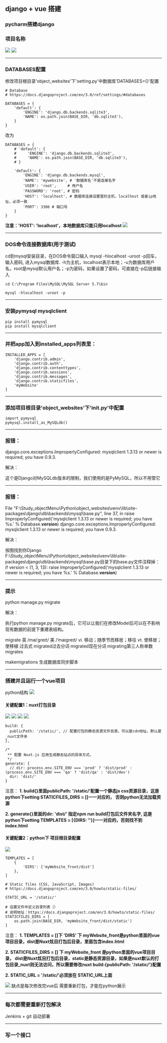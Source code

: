 ## django + vue 搭建

### pycharm搭建django

### 项目名称

<img src='./img/create_django.png' />

<img src='./img/project_menu.png' />

---
### DATABASES配置

修改项目根目录'object_websites'下'setting.py'中数据库'DATABASES={}'配置
```
# Database
# https://docs.djangoproject.com/en/3.0/ref/settings/#databases

DATABASES = {
    'default': {
        'ENGINE': 'django.db.backends.sqlite3',
        'NAME': os.path.join(BASE_DIR, 'db.sqlite3'),
    }
}
```
改为
```
DATABASES = {
    # 'default': {
    #     'ENGINE': 'django.db.backends.sqlite3',
    #     'NAME': os.path.join(BASE_DIR, 'db.sqlite3'),
    # }

    'default': {
        'ENGINE': 'django.db.backends.mysql',
        'NAME': 'mywebsite', # '数据库名'不是连接名字
        'USER': 'root',     # 用户名
        'PASSWORD': 'root', # 密码
        'HOST': 'localhost', # 数据库连接设置里的主机，localhost 或者ip地址，必须一致
		'PORT': 3306 # 端口号
    }
}
```
**注意：'HOST': 'localhost'，本地数据库只能只用localhost**
<img src='./img/database.png' />


---
### DOS命令连接数据库(用于测试)

cd到mysql安装目录，在DOS命令窗口输入 mysql -hlocalhost -uroot -p回车，输入密码, 进入mysql数据库.
-h为主机，localhost表示本地；-u为数据库用户名，root是mysql默认用户名；-p为密码，如果设置了密码，可直接在-p后链接输入
```
cd C:\Program Files\MySQL\MySQL Server 5.7\bin

mysql -hlocalhost -uroot -p
```

---
### 安装pymysql mysqlclient
```
pip install pymysql
pip install mysqlclient
```

---
### 并把app加入到installed_apps列表里：

```
INSTALLED_APPS = [
    'django.contrib.admin',
    'django.contrib.auth',
    'django.contrib.contenttypes',
    'django.contrib.sessions',
    'django.contrib.messages',
    'django.contrib.staticfiles',
    'myWebsite'
]
```

---
### 添加项目根目录'object_websites'下'__init__.py'中配置

```
import pymysql
pymysql.install_as_MySQLdb()
```

---
### 报错：
> 
django.core.exceptions.ImproperlyConfigured: mysqlclient 1.3.13 or newer is required; you have 0.9.3.

解决：
>  
这个是Django对MySQLdb版本的限制，我们使用的是PyMySQL，所以不用管它


---
### 报错：
> 
File "F:\Study_objectMenu\Python\object_websites\venv\lib\site-packages\django\db\backends\mysql\base.py", line 37, in <module>
    raise ImproperlyConfigured('mysqlclient 1.3.13 or newer is required; you have %s.' % Database.__version__)
django.core.exceptions.ImproperlyConfigured: mysqlclient 1.3.13 or newer is required; you have 0.9.3.

解决：
> 
按图找到你Django F:\Study_objectMenu\Python\object_websites\venv\lib\site-packages\django\db\backends\mysql\base.py目录下的base.py文件注释掉：
if version < (1, 3, 13):
    raise ImproperlyConfigured('mysqlclient 1.3.13 or newer is required; you have %s.' % Database.__version__)


---
### 提示
python manage.py migrate

解决：
> 
执行python manage.py migrate后，它可以让我们在修改Model后可以在不影响现有数据的前提下重建表结构。

migrate 英 /maɪˈɡreɪt/  美 /ˈmaɪɡreɪt/ vi. 移动；随季节而移居；移往 vt. 使移居；使移植 过去式 migrated过去分词 migrated现在分词 migrating第三人称单数 migrates

makemigrations 生成数据库同步脚本

---
### 搭建并且运行一个vue项目

python结构
<img src='./img/pythonRun_vue.png' />

#### 关键配置1：nuxt打包目录

<img src='./img/nuxt_config.png' />
<img src='./img/npmRunBiuld.png' />
<img src='./img/npmRunBuild_dist.png' />
<img src='./img/npmRunBuild_static.png' />

```
build: {
  publicPath: '/static/', // 配置打包的静态资源文件目录。可以是cdn地址。默认是_nuxt文件夹
},

/*
 ** 配置 Nuxt.js 应用生成静态站点的具体方式。
 */
generate: {
  // dir: process.env.SITE_ENV === 'prod' ? 'dist/prod' : (process.env.SITE_ENV === 'qa' ? 'dist/qa' : 'dist/dev')
  dir: 'dist/'
}
```

注意： 
**1. build{}里面publicPath: '/static/'配置一个静态js css资源目录，这是python下setting STATICFILES_DIRS = []一一对应的， 否则python无法加载资源**

**2. generate{}里面的dir: 'dist/' 指定npm run build打包后文件夹名字, 这是python下setting TEMPLATES = [{DIRS: ''}]一一对应的，否则找不到index.html**


#### 关键配置2：python下 项目根目录配置

<img src='./img/python_settings.png' />

```
TEMPLATES = [
    {
        'DIRS': ['myWebsite_front/dist']
    },
]

# Static files (CSS, JavaScript, Images)
# https://docs.djangoproject.com/en/3.0/howto/static-files/

STATIC_URL = '/static/'

# 设置文件中定义目录列表（）
# 说明地址：https://docs.djangoproject.com/en/3.0/howto/static-files/
STATICFILES_DIRS = [
    os.path.join(BASE_DIR, 'myWebsite_front/dist/static')
]

```

注意：
**1. TEMPLATES = []下 'DIRS' 下 myWebsite_front是python里面的vue项目目录，dist是Nuxt炫目打包后目录，里面包含index.html**

**2. STATICFILES_DIRS = [] 下 myWebsite_front 是python里面的vue项目目录， dist是Nuxt炫目打包后目录，static是静态资源目录，如果是nuxt默认的打包目录_nuxt则无法访问，所以需要修改nuxt build:{publicPath: '/static/'}配置**

**2. STATIC_URL = '/static/'必须放在 STATIC_URL上面**



<img src='./img/seccess.png' />
缺点是每次修改完vue后 需要重新打包，才能在python展示

---
### 每次都需要重新打包解决

Jenkins + git 自动部署

---
### 写一个接口

